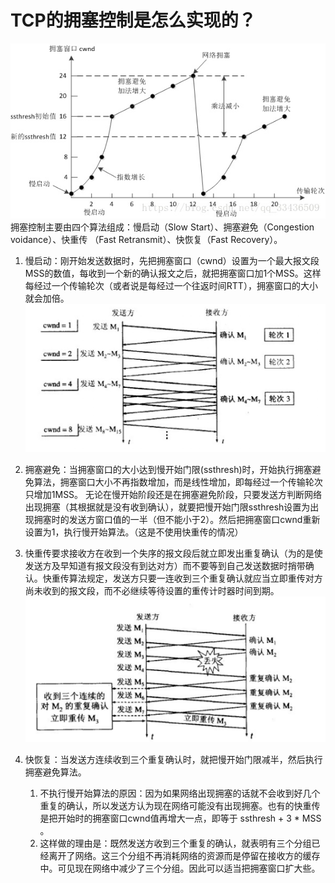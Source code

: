 # TCP的拥塞控制是怎么实现的？
![](https://github.com/binbinshan/Java-Basic-Fly/blob/master/2021-05-22/16215921392797.jpg)
拥塞控制主要由四个算法组成：慢启动（Slow Start）、拥塞避免（Congestion voidance）、快重传 （Fast Retransmit）、快恢复（Fast Recovery）。

1. 慢启动：刚开始发送数据时，先把拥塞窗口（cwnd）设置为一个最大报文段MSS的数值，每收到一个新的确认报文之后，就把拥塞窗口加1个MSS。这样每经过一个传输轮次（或者说是每经过一个往返时间RTT），拥塞窗口的大小就会加倍。
![-w579](https://github.com/binbinshan/Java-Basic-Fly/blob/master/2021-05-22/16215922966649.jpg)
1. 拥塞避免：当拥塞窗口的大小达到慢开始门限(ssthresh)时，开始执行拥塞避免算法，拥塞窗口大小不再指数增加，而是线性增加，即每经过一个传输轮次只增加1MSS。
    无论在慢开始阶段还是在拥塞避免阶段，只要发送方判断网络出现拥塞（其根据就是没有收到确认），就要把慢开始门限ssthresh设置为出现拥塞时的发送方窗口值的一半（但不能小于2）。然后把拥塞窗口cwnd重新设置为1，执行慢开始算法。（这是不使用快重传的情况）

1. 快重传要求接收方在收到一个失序的报文段后就立即发出重复确认（为的是使发送方及早知道有报文段没有到达对方）而不要等到自己发送数据时捎带确认。快重传算法规定，发送方只要一连收到三个重复确认就应当立即重传对方尚未收到的报文段，而不必继续等待设置的重传计时器时间到期。
  ![-w609](https://github.com/binbinshan/Java-Basic-Fly/blob/master/2021-05-22/16215927001804.jpg)

    
1. 快恢复：当发送方连续收到三个重复确认时，就把慢开始门限减半，然后执行拥塞避免算法。
    1. 不执行慢开始算法的原因：因为如果网络出现拥塞的话就不会收到好几个重复的确认，所以发送方认为现在网络可能没有出现拥塞。也有的快重传是把开始时的拥塞窗口cwnd值再增大一点，即等于 ssthresh + 3 * MSS 。
    2. 这样做的理由是：既然发送方收到三个重复的确认，就表明有三个分组已经离开了网络。这三个分组不再消耗网络的资源而是停留在接收方的缓存中。可见现在网络中减少了三个分组。因此可以适当把拥塞窗口扩大些。

